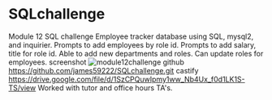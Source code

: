 # SQLchallenge
Module 12 SQL challenge
Employee tracker database using SQL, mysql2, and inquirier.
Prompts to add employees by role id.
Prompts to add salary, title for role id.
Able to add new departments and roles.
Can update roles for employees.
screenshot ![module12challenge](https://user-images.githubusercontent.com/65635308/235574876-7637efc1-4731-4d2c-8f3d-b3cb20998308.PNG)
github https://github.com/james59222/SQLchallenge.git
castify https://drive.google.com/file/d/1SzCPQuwIpmy1ww_Nb4Ux_f0d1LK1S-TS/view
Worked with tutor and office hours TA's.
